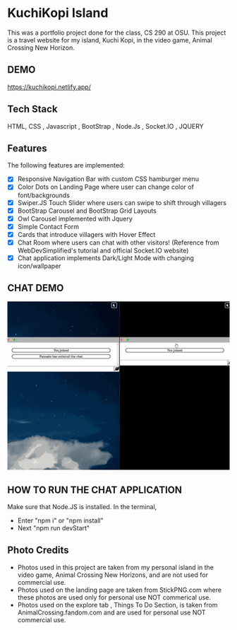 # KuchiKopi Island 
This was a portfolio project done for the class, CS 290 at OSU. This project is a travel website for my island, Kuchi Kopi, in the video game, Animal Crossing New Horizon.

## DEMO 
https://kuchikopi.netlify.app/

## Tech Stack
HTML, CSS , Javascript , BootStrap , Node.Js , Socket.IO , JQUERY

## Features

The following features are implemented:
* [X] Responsive Navigation Bar with custom CSS hamburger menu
* [X] Color Dots on Landing Page where user can change color of font/backgrounds
* [X] Swiper.JS Touch Slider where users can swipe to shift through villagers
* [X] BootStrap Carousel and BootStrap Grid Layouts
* [X] Owl Carousel implemented with Jquery
* [X] Simple Contact Form 
* [X] Cards that introduce villagers with Hover Effect
* [X] Chat Room where users can chat with other visitors! (Reference from WebDevSimplified's tutorial and official Socket.IO website) 
* [X] Chat application implements Dark/Light Mode with changing icon/wallpaper

## CHAT DEMO 
![demo](chat-demo.gif)
## HOW TO RUN THE CHAT APPLICATION
Make sure that Node.JS is installed. In the terminal,
* Enter "npm i" or "npm install"
* Next "npm run devStart"

## Photo Credits
* Photos used in this project are taken from my personal island in the video game, Animal Crossing New Horizons, and are not used for commercial use. 
* Photos used on the landing page are taken from StickPNG.com where these photos are used only for personal use NOT commerical use.
* Photos used on the explore tab , Things To Do Section, is taken from AnimalCrossing.fandom.com and are used for personal use NOT commercial use. 
